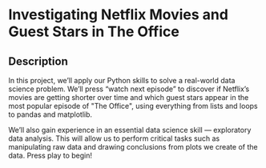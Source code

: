# Investigating Netflix Movies and Guest Stars in The Office
## Description
In this project, we’ll apply our Python skills to solve a real-world data science problem. We’ll press “watch next episode” to discover if Netflix’s movies are getting shorter over time and which guest stars appear in the most popular episode of "The Office", using everything from lists and loops to pandas and matplotlib.

We’ll also gain experience in an essential data science skill — exploratory data analysis. This will allow us to perform critical tasks such as manipulating raw data and drawing conclusions from plots we create of the data. Press play to begin!


